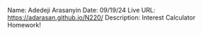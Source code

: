 Name: Adedeji Arasanyin
Date: 09/19/24
Live URL: https://adarasan.github.io/N220/
Description:
Interest Calculator Homework!
